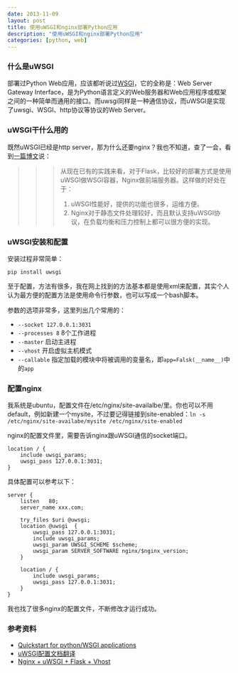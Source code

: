 ```yaml
---
date: 2013-11-09 
layout: post
title: 使用uWSGI和nginx部署Python应用
description: "使用uWSGI和nginx部署Python应用"
categories: [python, web]
---
```


### 什么是uWSGI
部署过Python Web应用，应该都听说过[WSGI](http://zh.wikipedia.org/wiki/Web%E6%9C%8D%E5%8A%A1%E5%99%A8%E7%BD%91%E5%85%B3%E6%8E%A5%E5%8F%A3)，它的全称是：Web Server Gateway Interface，是为Python语言定义的Web服务器和Web应用程序或框架之间的一种简单而通用的接口。而uwsgi同样是一种通信协议，而uWSGI是实现了uwsgi、WSGI、http协议等协议的Web Server。

### uWSGI干什么用的
既然uWSGI已经是http server，那为什么还要nginx？我也不知道，查了一会，看到[一篇博文](http://ieqi.net/2012/08/06/ubuntu-12-04-%E4%B8%8B%E9%83%A8%E7%BD%B2-nginxuwsgiflask/)说：

>>>从现在已有的实践来看，对于Flask，比较好的部署方式是使用uWSGI做WSGI容器，Nginx做前端服务器。这样做的好处在于：
>>>1. uWSGI性能好，提供的功能也很多，运维方便。
>>>2. Nginx对于静态文件处理较好，而且默认支持uWSGI协议，在负载均衡和压力控制上都可以很方便的实现。

### uWSGI安装和配置
安装过程非常简单：

    pip install uwsgi
    
至于配置，方法有很多，我在网上找到的方法基本都是使用xml来配置，其实个人认为最方便的配置方法是使用命令行参数，也可以写成一个bash脚本。

参数的选项非常多，这里列出几个常用的：

* `--socket 127.0.0.1:3031`  
* `--processes 8`  8个工作进程
* `--master` 启动主进程
* `--vhost` 开启虚拟主机模式
* `--callable` 指定加载的模块中将被调用的变量名，即`app=Falsk(__name__)`中的`app`


### 配置nginx
我系统是ubuntu，配置文件在/etc/nginx/site-availalbe/里。你也可以不用default，例如新建一个mysite，不过要记得链接到site-enabled：`ln -s /etc/nginx/site-availabe/mysite /etc/nginx/site-enabled`

nginx的配置文件里，需要告诉nginx跟uWSGI通信的socket端口。

    location / {
        include uwsgi_params;
        uwsgi_pass 127.0.0.1:3031;
    }

具体配置可以参考以下：  

    server {
    	listen   80;
    	server_name xxx.com;
    
    	try_files $uri @uwsgi;
    	location @uwsgi  {
    		uwsgi_pass 127.0.0.1:3031;
    		include uwsgi_params;
    		uwsgi_param UWSGI_SCHEME $scheme;
    		uwsgi_param SERVER_SOFTWARE nginx/$nginx_version;
    	}
    
    	location / {
    		include uwsgi_params;
    		uwsgi_pass 127.0.0.1:3031;
    	}
    }

我也找了很多nginx的配置文件，不断修改才运行成功。

### 参考资料
* [Quickstart for python/WSGI applications](http://uwsgi-docs.readthedocs.org/en/latest/WSGIquickstart.html)  
* [uWSGI配置文档翻译](http://www.cnblogs.com/zhouej/archive/2012/03/25/2379646.html)  
* [Nginx + uWSGI + Flask + Vhost](http://my.oschina.net/lanybass/blog/61896)  

